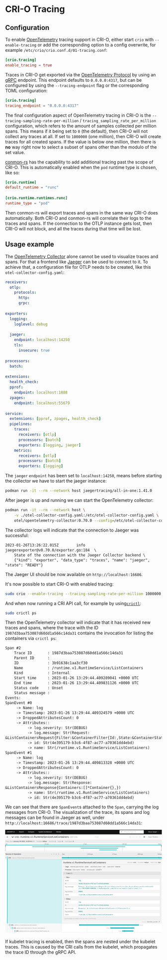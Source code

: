 # CRI-O Tracing

## Configuration

To enable [OpenTelemetry][otel] tracing support in CRI-O, either start `crio`
with `--enable-tracing` or add the corresponding option to a config overwrite,
for example `/etc/crio/crio.conf.d/01-tracing.conf`:

[otel]: https://opentelemetry.io

```toml
[crio.tracing]
enable_tracing = true
```

Traces in CRI-O get exported via the [OpenTelemetry Protocol][otlp] by using an
[gRPC][grpc] endpoint. This endpoint defaults to `0.0.0.0:4317`, but can be
configured by using the `--tracing-endpoint` flag or the corresponding TOML
configuration:

[otlp]: https://github.com/open-telemetry/opentelemetry-specification/blob/main/specification/protocol/otlp.md
[grpc]: https://github.com/open-telemetry/opentelemetry-specification/blob/main/specification/protocol/otlp.md#otlpgrpc

```toml
[crio.tracing]
tracing_endpoint = "0.0.0.0:4317"
```

The final configuration aspect of OpenTelemetry tracing in CRI-O is the
`--tracing-sampling-rate-per-million` / `tracing_sampling_rate_per_million`
configuration, which refers to the amount of samples collected per million
spans. This means if it being set to `0` (the default), then CRI-O will not
collect any traces at all. If set to `1000000` (one million), then CRI-O will
create traces for all created spans. If the value is below one million, then
there is **no** way right now to select a subset of spans other than the modulo
of the set value.

[conmon-rs][conmon-rs] has the capability to add additional tracing past the
scope of CRI-O. This is automatically enabled when the `pod` runtime type is
chosen, like so:

```toml
[crio.runtime]
default_runtime = "runc"

[crio.runtime.runtimes.runc]
runtime_type = "pod"
```

[conmon-rs]: https://github.com/containers/conmon-rs

Then conmon-rs will export traces and spans in the same way CRI-O does
automatically. Both CRI-O and conmon-rs will correlate their logs to the traces
and spans. If the connection to the OTLP instance gets lost, then CRI-O will not
block, and all the traces during that time will be lost.

## Usage example

The [OpenTelemetry Collector][collector] alone cannot be used to visualize
traces and spans. For that a frontend like [Jaeger][jaeger] can be used to
connect to it. To achieve that, a configuration file for OTLP needs to be
created, like this `otel-collector-config.yaml`:

[jaeger]: https://www.jaegertracing.io
[collector]: https://opentelemetry.io/docs/collector

```yaml
receivers:
  otlp:
    protocols:
      http:
      grpc:

exporters:
  logging:
    loglevel: debug

  jaeger:
    endpoint: localhost:14250
    tls:
      insecure: true

processors:
  batch:

extensions:
  health_check:
  pprof:
    endpoint: localhost:1888
  zpages:
    endpoint: localhost:55679

service:
  extensions: [pprof, zpages, health_check]
  pipelines:
    traces:
      receivers: [otlp]
      processors: [batch]
      exporters: [logging, jaeger]
    metrics:
      receivers: [otlp]
      processors: [batch]
      exporters: [logging]
```

The `jaeger` `endpoint` has been set to `localhost:14250`, means before starting
the collector we have to start the jaeger instance:

```bash
podman run -it --rm --network host jaegertracing/all-in-one:1.41.0
```

After jaeger is up and running we can start the OpenTelemetry collector:

```bash
podman run -it --rm --network host \
    -v ./otel-collector-config.yaml:/etc/otel-collector-config.yaml \
    otel/opentelemetry-collector:0.70.0 --config=/etc/otel-collector-config.yaml
```

The collector logs will indicate that the connection to Jaeger was successful:

```text
2023-01-26T13:26:22.015Z        info    jaegerexporter@v0.70.0/exporter.go:184  \
    State of the connection with the Jaeger Collector backend \
    {"kind": "exporter", "data_type": "traces", "name": "jaeger", "state": "READY"}
```

The Jaeger UI should be now available on `http://localhost:16686`.

It's now possible to start CRI-O with enabled tracing:

```bash
sudo crio --enable-tracing --tracing-sampling-rate-per-million 1000000
```

And when now running a CRI API call, for example by using[`crictl`](https://github.com/kubernetes-sigs/cri-tools):

```bash
sudo crictl ps
```

Then the OpenTelemetry collector will indicate that it has received new traces
and spans, where the trace with the ID `1987d3baa753087d60dd1a566c14da31`
contains the invocation for listing the containers via `crictl ps`:

```text
Span #2
    Trace ID       : 1987d3baa753087d60dd1a566c14da31
    Parent ID      :
    ID             : 3b91638c1aa3cf30
    Name           : /runtime.v1.RuntimeService/ListContainers
    Kind           : Internal
    Start time     : 2023-01-26 13:29:44.409289041 +0000 UTC
    End time       : 2023-01-26 13:29:44.409831126 +0000 UTC
    Status code    : Unset
    Status message :
Events:
SpanEvent #0
     -> Name: log
     -> Timestamp: 2023-01-26 13:29:44.409324579 +0000 UTC
     -> DroppedAttributesCount: 0
     -> Attributes::
          -> log.severity: Str(DEBUG)
          -> log.message: Str(Request: &ListContainersRequest{Filter:&ContainerFilter{Id:,State:&ContainerStateValue{State:CONTAINER_RUNNING,},PodSandboxId:,LabelSelector:map[string]string{},},})
          -> id: Str(4e395179-b3c6-4f87-ac77-a70361dd4ebd)
          -> name: Str(/runtime.v1.RuntimeService/ListContainers)
SpanEvent #1
     -> Name: log
     -> Timestamp: 2023-01-26 13:29:44.409813328 +0000 UTC
     -> DroppedAttributesCount: 0
     -> Attributes::
          -> log.severity: Str(DEBUG)
          -> log.message: Str(Response: &ListContainersResponse{Containers:[]*Container{},})
          -> name: Str(/runtime.v1.RuntimeService/ListContainers)
          -> id: Str(4e395179-b3c6-4f87-ac77-a70361dd4ebd)
```

We can see that there are `SpanEvent`s attached to the `Span`, carrying the log
messages from CRI-O. The visualization of the trace, its spans and log messages
can be found in Jaeger as well, under
`http://localhost:16686/trace/1987d3baa753087d60dd1a566c14da31`:

![trace](./tracing.png "Trace")

If kubelet tracing is enabled, then the spans are nested under the kubelet
traces. This is caused by the CRI calls from the kubelet, which propagates the
trace ID through the gRPC API.
